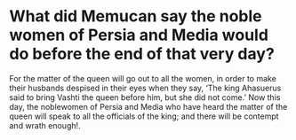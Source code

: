 # What did Memucan say the noble women of Persia and Media would do before the end of that very day?

For the matter of the queen will go out to all the women, in order to make their husbands despised in their eyes when they say, ‘The king Ahasuerus said to bring Vashti the queen before him, but she did not come.’ Now this day, the noblewomen of Persia and Media who have heard the matter of the queen will speak to all the officials of the king; and there will be contempt and wrath enough!.
